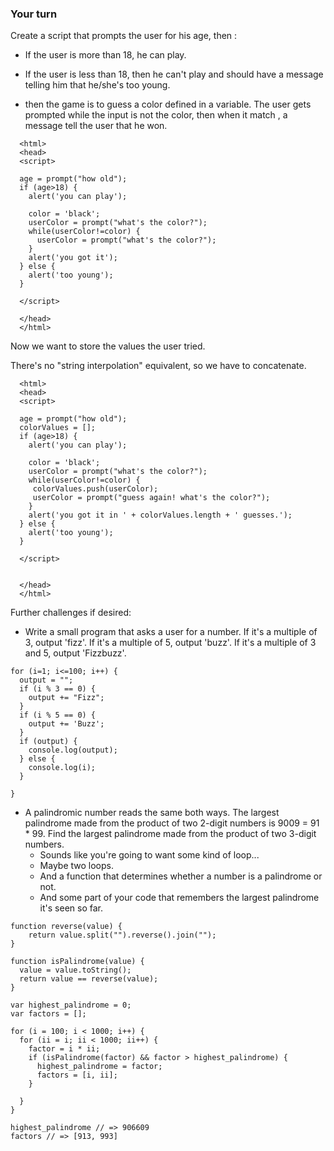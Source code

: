 ### Your turn 

Create a script that prompts the user for his age, then :

  * If the user is more than 18, he can play.
  * If the user is less than 18, then he can't play and should have a message telling him that he/she's too young.

  * then the game is to guess a color defined in a variable. The user gets prompted while the input is not the color, then when it match , a message tell the user that he won.

```
  <html>
  <head>
  <script>

  age = prompt("how old");
  if (age>18) {
    alert('you can play');

    color = 'black';
    userColor = prompt("what's the color?");
    while(userColor!=color) {
      userColor = prompt("what's the color?");
    }
    alert('you got it');
  } else {
    alert('too young');
  }

  </script>

  </head>
  </html>
```

Now we want to store the values the user tried.

There's no "string interpolation" equivalent, so we have to concatenate.

```
  <html>
  <head>
  <script>

  age = prompt("how old");
  colorValues = [];
  if (age>18) {
    alert('you can play');

    color = 'black';
    userColor = prompt("what's the color?");
    while(userColor!=color) {
     colorValues.push(userColor);
     userColor = prompt("guess again! what's the color?");
    }
    alert('you got it in ' + colorValues.length + ' guesses.');
  } else {
    alert('too young');
  }

  </script>


  </head>
  </html>
```

Further challenges if desired:

- Write a small program that asks a user for a number. If it's a multiple of 3, output 'fizz'. If it's a multiple of 5, output 'buzz'. If it's a multiple of 3 and 5, output 'Fizzbuzz'. 

```
for (i=1; i<=100; i++) {
  output = "";
  if (i % 3 == 0) {
    output += "Fizz";
  }
  if (i % 5 == 0) {
    output += 'Buzz';
  }
  if (output) {
    console.log(output);
  } else {
    console.log(i);
  }

}
```


- A palindromic number reads the same both ways. The largest palindrome made from the product of two 2-digit numbers is 9009 = 91 * 99. Find the largest palindrome made from the product of two 3-digit numbers.
  - Sounds like you're going to want some kind of loop...
  - Maybe two loops.
  - And a function that determines whether a number is a palindrome or not. 
  - And some part of your code that remembers the largest palindrome it's seen so far. 


```
function reverse(value) {
    return value.split("").reverse().join("");
}

function isPalindrome(value) {
  value = value.toString();
  return value == reverse(value);
}

var highest_palindrome = 0;
var factors = [];

for (i = 100; i < 1000; i++) {
  for (ii = i; ii < 1000; ii++) {
    factor = i * ii;
    if (isPalindrome(factor) && factor > highest_palindrome) {
      highest_palindrome = factor;
      factors = [i, ii];
    }
    
  }
}

highest_palindrome // => 906609
factors // => [913, 993]
```

